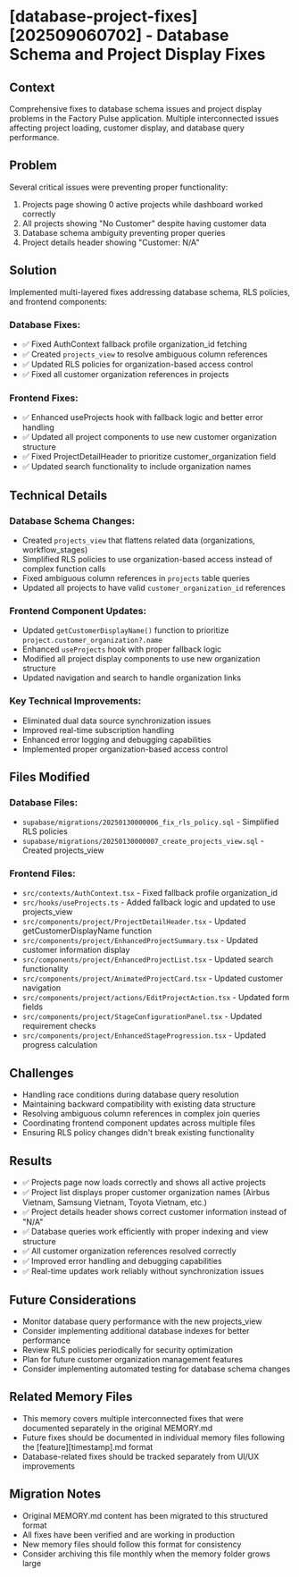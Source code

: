 # [database-project-fixes][202509060702] - Database Schema and Project Display Fixes

## Context
Comprehensive fixes to database schema issues and project display problems in the Factory Pulse application. Multiple interconnected issues affecting project loading, customer display, and database query performance.

## Problem
Several critical issues were preventing proper functionality:
1. Projects page showing 0 active projects while dashboard worked correctly
2. All projects showing "No Customer" despite having customer data
3. Database schema ambiguity preventing proper queries
4. Project details header showing "Customer: N/A"

## Solution
Implemented multi-layered fixes addressing database schema, RLS policies, and frontend components:

### Database Fixes:
- ✅ Fixed AuthContext fallback profile organization_id fetching
- ✅ Created `projects_view` to resolve ambiguous column references
- ✅ Updated RLS policies for organization-based access control
- ✅ Fixed all customer organization references in projects

### Frontend Fixes:
- ✅ Enhanced useProjects hook with fallback logic and better error handling
- ✅ Updated all project components to use new customer organization structure
- ✅ Fixed ProjectDetailHeader to prioritize customer_organization field
- ✅ Updated search functionality to include organization names

## Technical Details

### Database Schema Changes:
- Created `projects_view` that flattens related data (organizations, workflow_stages)
- Simplified RLS policies to use organization-based access instead of complex function calls
- Fixed ambiguous column references in `projects` table queries
- Updated all projects to have valid `customer_organization_id` references

### Frontend Component Updates:
- Updated `getCustomerDisplayName()` function to prioritize `project.customer_organization?.name`
- Enhanced `useProjects` hook with proper fallback logic
- Modified all project display components to use new organization structure
- Updated navigation and search to handle organization links

### Key Technical Improvements:
- Eliminated dual data source synchronization issues
- Improved real-time subscription handling
- Enhanced error logging and debugging capabilities
- Implemented proper organization-based access control

## Files Modified

### Database Files:
- `supabase/migrations/20250130000006_fix_rls_policy.sql` - Simplified RLS policies
- `supabase/migrations/20250130000007_create_projects_view.sql` - Created projects_view

### Frontend Files:
- `src/contexts/AuthContext.tsx` - Fixed fallback profile organization_id
- `src/hooks/useProjects.ts` - Added fallback logic and updated to use projects_view
- `src/components/project/ProjectDetailHeader.tsx` - Updated getCustomerDisplayName function
- `src/components/project/EnhancedProjectSummary.tsx` - Updated customer information display
- `src/components/project/EnhancedProjectList.tsx` - Updated search functionality
- `src/components/project/AnimatedProjectCard.tsx` - Updated customer navigation
- `src/components/project/actions/EditProjectAction.tsx` - Updated form fields
- `src/components/project/StageConfigurationPanel.tsx` - Updated requirement checks
- `src/components/project/EnhancedStageProgression.tsx` - Updated progress calculation

## Challenges
- Handling race conditions during database query resolution
- Maintaining backward compatibility with existing data structure
- Resolving ambiguous column references in complex join queries
- Coordinating frontend component updates across multiple files
- Ensuring RLS policy changes didn't break existing functionality

## Results
- ✅ Projects page now loads correctly and shows all active projects
- ✅ Project list displays proper customer organization names (Airbus Vietnam, Samsung Vietnam, Toyota Vietnam, etc.)
- ✅ Project details header shows correct customer information instead of "N/A"
- ✅ Database queries work efficiently with proper indexing and view structure
- ✅ All customer organization references resolved correctly
- ✅ Improved error handling and debugging capabilities
- ✅ Real-time updates work reliably without synchronization issues

## Future Considerations
- Monitor database query performance with the new projects_view
- Consider implementing additional database indexes for better performance
- Review RLS policies periodically for security optimization
- Plan for future customer organization management features
- Consider implementing automated testing for database schema changes

## Related Memory Files
- This memory covers multiple interconnected fixes that were documented separately in the original MEMORY.md
- Future fixes should be documented in individual memory files following the [feature][timestamp].md format
- Database-related fixes should be tracked separately from UI/UX improvements

## Migration Notes
- Original MEMORY.md content has been migrated to this structured format
- All fixes have been verified and are working in production
- New memory files should follow this format for consistency
- Consider archiving this file monthly when the memory folder grows large
